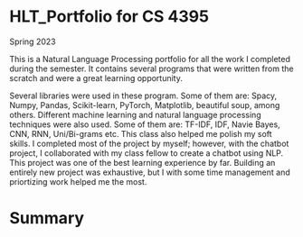 # HLT_Portfolio for CS 4395
Spring 2023

This is a Natural Language Processing portfolio for all the work I completed during the semester.
It contains several programs that were written from the scratch and were a great learning opportunity.

Several libraries were used in these program. Some of them are: Spacy, Numpy, Pandas, Scikit-learn, PyTorch, Matplotlib, beautiful soup, among others.
Different machine learning and natural language processing techniques were also used. Some of them are: TF-IDF, IDF, Navie Bayes, CNN, RNN, Uni/Bi-grams etc.
This class also helped me polish my soft skills. I completed most of the project by myself; however, with the chatbot project, I collaborated with my class fellow to create a chatbot using NLP. This project was one of the best learning experience by far. Building an entirely new project was exhaustive, but I with some time management and priortizing work helped me the most.

# Summary

